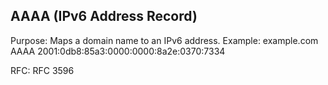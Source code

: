 ## AAAA (IPv6 Address Record)

Purpose: Maps a domain name to an IPv6 address.
Example: example.com AAAA 2001:0db8:85a3:0000:0000:8a2e:0370:7334

RFC: RFC 3596
